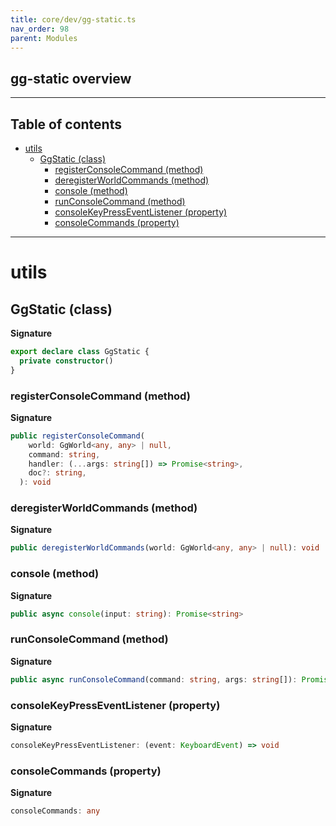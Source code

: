 ```yaml
---
title: core/dev/gg-static.ts
nav_order: 98
parent: Modules
---
```


## gg-static overview

---

<h2 class="text-delta">Table of contents</h2>

- [utils](#utils)
  - [GgStatic (class)](#ggstatic-class)
    - [registerConsoleCommand (method)](#registerconsolecommand-method)
    - [deregisterWorldCommands (method)](#deregisterworldcommands-method)
    - [console (method)](#console-method)
    - [runConsoleCommand (method)](#runconsolecommand-method)
    - [consoleKeyPressEventListener (property)](#consolekeypresseventlistener-property)
    - [consoleCommands (property)](#consolecommands-property)

---

# utils

## GgStatic (class)

**Signature**

```ts
export declare class GgStatic {
  private constructor()
}
```

### registerConsoleCommand (method)

**Signature**

```ts
public registerConsoleCommand(
    world: GgWorld<any, any> | null,
    command: string,
    handler: (...args: string[]) => Promise<string>,
    doc?: string,
  ): void
```

### deregisterWorldCommands (method)

**Signature**

```ts
public deregisterWorldCommands(world: GgWorld<any, any> | null): void
```

### console (method)

**Signature**

```ts
public async console(input: string): Promise<string>
```

### runConsoleCommand (method)

**Signature**

```ts
public async runConsoleCommand(command: string, args: string[]): Promise<string>
```

### consoleKeyPressEventListener (property)

**Signature**

```ts
consoleKeyPressEventListener: (event: KeyboardEvent) => void
```

### consoleCommands (property)

**Signature**

```ts
consoleCommands: any
```
